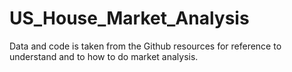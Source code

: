 # US_House_Market_Analysis

Data and code is taken from the Github resources for reference to understand and to how to do market analysis.
